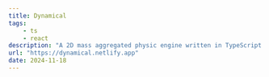 ```yaml
---
title: Dynamical
tags:
    - ts
    - react
description: "A 2D mass aggregated physic engine written in TypeScript with React."
url: "https://dynamical.netlify.app"
date: 2024-11-18
---
```


